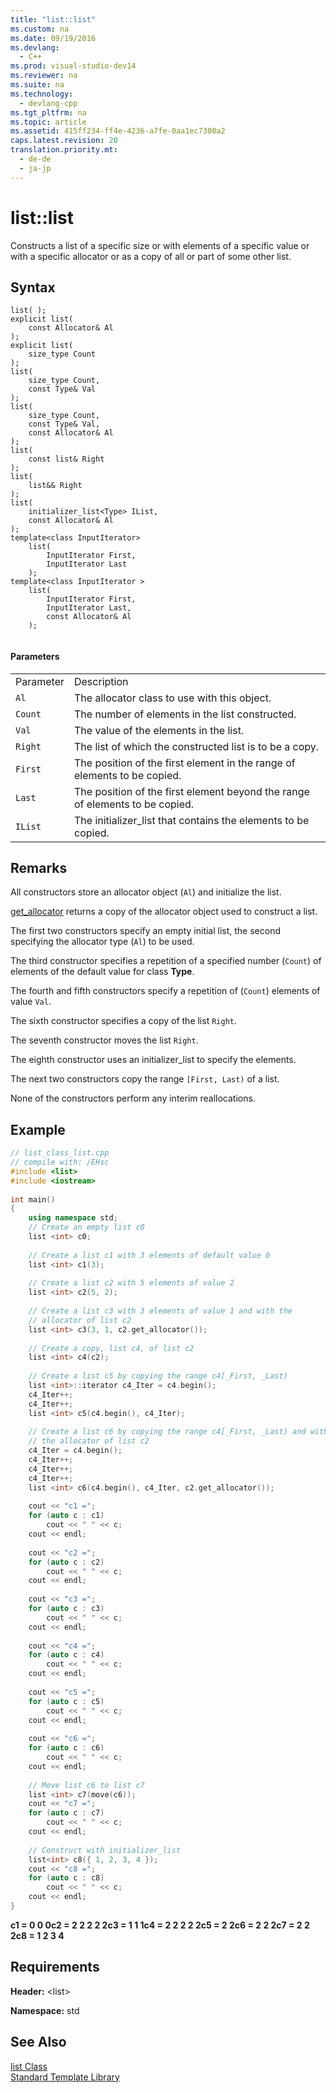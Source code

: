```yaml
---
title: "list::list"
ms.custom: na
ms.date: 09/19/2016
ms.devlang: 
  - C++
ms.prod: visual-studio-dev14
ms.reviewer: na
ms.suite: na
ms.technology: 
  - devlang-cpp
ms.tgt_pltfrm: na
ms.topic: article
ms.assetid: 415ff234-ff4e-4236-a7fe-0aa1ec7300a2
caps.latest.revision: 20
translation.priority.mt: 
  - de-de
  - ja-jp
---
```

# list::list
Constructs a list of a specific size or with elements of a specific value or with a specific allocator or as a copy of all or part of some other list.  
  
## Syntax  
  
```  
list( );  
explicit list(  
    const Allocator& Al  
);  
explicit list(  
    size_type Count  
);  
list(  
    size_type Count,  
    const Type& Val  
);  
list(  
    size_type Count,  
    const Type& Val,  
    const Allocator& Al  
);  
list(  
    const list& Right  
);  
list(  
    list&& Right  
);  
list(  
    initializer_list<Type> IList,  
    const Allocator& Al  
);  
template<class InputIterator>  
    list(  
        InputIterator First,  
        InputIterator Last  
    );  
template<class InputIterator >  
    list(  
        InputIterator First,  
        InputIterator Last,  
        const Allocator& Al  
    );  
  
```  
  
#### Parameters  
  
|||  
|-|-|  
|Parameter|Description|  
|`Al`|The allocator class to use with this object.|  
|`Count`|The number of elements in the list constructed.|  
|`Val`|The value of the elements in the list.|  
|`Right`|The list of which the constructed list is to be a copy.|  
|`First`|The position of the first element in the range of elements to be copied.|  
|`Last`|The position of the first element beyond the range of elements to be copied.|  
|`IList`|The initializer_list that contains the elements to be copied.|  
  
## Remarks  
 All constructors store an allocator object (`Al`) and initialize the list.  
  
 [get_allocator](../vs140/list--get_allocator.md) returns a copy of the allocator object used to construct a list.  
  
 The first two constructors specify an empty initial list, the second specifying the allocator type (`Al`) to be used.  
  
 The third constructor specifies a repetition of a specified number (`Count`) of elements of the default value for class **Type**.  
  
 The fourth and fifth constructors specify a repetition of (`Count`) elements of value `Val`.  
  
 The sixth constructor specifies a copy of the list `Right`.  
  
 The seventh constructor moves the list `Right`.  
  
 The eighth constructor uses an initializer_list to specify the elements.  
  
 The next two constructors copy the range `[First, Last)` of a list.  
  
 None of the constructors perform any interim reallocations.  
  
## Example  
  
```cpp  
// list_class_list.cpp  
// compile with: /EHsc  
#include <list>  
#include <iostream>  
  
int main()  
{  
    using namespace std;  
    // Create an empty list c0  
    list <int> c0;  
  
    // Create a list c1 with 3 elements of default value 0  
    list <int> c1(3);  
  
    // Create a list c2 with 5 elements of value 2  
    list <int> c2(5, 2);  
  
    // Create a list c3 with 3 elements of value 1 and with the   
    // allocator of list c2  
    list <int> c3(3, 1, c2.get_allocator());  
  
    // Create a copy, list c4, of list c2  
    list <int> c4(c2);  
  
    // Create a list c5 by copying the range c4[_First, _Last)  
    list <int>::iterator c4_Iter = c4.begin();  
    c4_Iter++;  
    c4_Iter++;  
    list <int> c5(c4.begin(), c4_Iter);  
  
    // Create a list c6 by copying the range c4[_First, _Last) and with   
    // the allocator of list c2  
    c4_Iter = c4.begin();  
    c4_Iter++;  
    c4_Iter++;  
    c4_Iter++;  
    list <int> c6(c4.begin(), c4_Iter, c2.get_allocator());  
  
    cout << "c1 =";  
    for (auto c : c1)  
        cout << " " << c;  
    cout << endl;  
  
    cout << "c2 =";  
    for (auto c : c2)  
        cout << " " << c;  
    cout << endl;  
  
    cout << "c3 =";  
    for (auto c : c3)  
        cout << " " << c;  
    cout << endl;  
  
    cout << "c4 =";  
    for (auto c : c4)  
        cout << " " << c;  
    cout << endl;  
  
    cout << "c5 =";  
    for (auto c : c5)  
        cout << " " << c;  
    cout << endl;  
  
    cout << "c6 =";  
    for (auto c : c6)  
        cout << " " << c;  
    cout << endl;  
  
    // Move list c6 to list c7  
    list <int> c7(move(c6));  
    cout << "c7 =";  
    for (auto c : c7)  
        cout << " " << c;  
    cout << endl;  
  
    // Construct with initializer_list  
    list<int> c8({ 1, 2, 3, 4 });  
    cout << "c8 =";  
    for (auto c : c8)  
        cout << " " << c;  
    cout << endl;  
}  
```  
  
 **c1 = 0 0 0c2 = 2 2 2 2 2c3 = 1 1 1c4 = 2 2 2 2 2c5 = 2 2c6 = 2 2 2c7 = 2 2 2c8 = 1 2 3 4**   
## Requirements  
 **Header:** <list\>  
  
 **Namespace:** std  
  
## See Also  
 [list Class](../vs140/list-Class.md)   
 [Standard Template Library](../vs140/Standard-Template-Library.md)